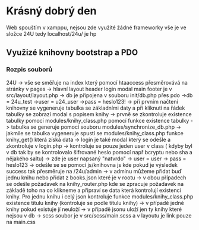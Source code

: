 <h1>Krásný dobrý den</h1>

Web spouštím v xamppu, nejsou zde využité žádné frameworky vše je ve složce 24U tedy localhost/24u/ je hp

<h2>Využizé knihovny bootstrap a PDO</h2>

<h3>Rozpis souborů</h3>
24U -> vše se směřuje na index který pomocí htaaccess přesměrovává na stránky v pages
    -> hlavní layout header login modal main footer je v src/layout/layout.php
    -> db je připojena v souboru init/db.php přes pdo
        ->db = 24u_test
        ->user = u24_user
        ->pass = heslo123!
    -> při prvním načtení knihovny se vygeneruje tabulka se základními daty a při kliknutí na řádek tabulky se zobrazí modal s popisem knihy
        -> prvně se zkontroluje existence tabulky pomocí modules/knihy_class.php pomocí funkce existence tabulky
        -> tabulka se generuje pomocí souboru modules/synchronize_db.php
        -> jakmile se tabulka vygeneruje spustí se modules/knihy_class.php funkce knihy_get()   která získá data
    -> login je také modal který se odešle a zkontroluje v login.php
        -> kontroluje se pouze jeden user v class ( kdyby byl v db tak by se kontrolovalo šifrované heslo pomocí např bcryptu nebo sha a nějakého saltu)
            -> zde je user napsaný "natvrdo"
                -> user = user
                -> pass = heslo123
        -> odešle se se pomocí js/knihovna js kde pokud je výsledek success tak přesměruje na /24u/admin
    -> v adminu můžeme přidat buď jednu knihu nebo přidat z books.json které je v rootu
        -> v obou případech se odešle požadavek na knihy_router.php kde se zpracuje požadavek na základě toho na co klikneme a připraví se data která kontrolují existenci knihy.
        Pro jednu knihu i celý json kontroluje funkce modules/knihy_class.php existence titulu knihy (kontroluje se podle titulu knihy)
            -> v případě jedné knihy pokud existuje jí neuloží
            -> v případě jsonu uloží jen ty knihy které nejsou v db
    -> scss soubor je v src/scss/main.scss a v layoutu je link pouze na main.css